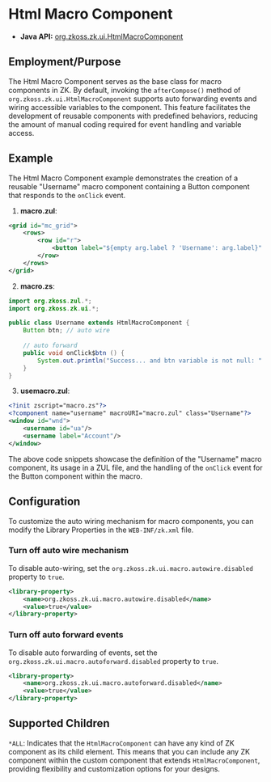 # Html Macro Component

- **Java API:** [org.zkoss.zk.ui.HtmlMacroComponent](https://www.zkoss.org/javadoc/latest/zk/org/zkoss/zk/ui/HtmlMacroComponent.html)

## Employment/Purpose

The Html Macro Component serves as the base class for macro components in ZK. By default, invoking the `afterCompose()` method of `org.zkoss.zk.ui.HtmlMacroComponent` supports auto forwarding events and wiring accessible variables to the component. This feature facilitates the development of reusable components with predefined behaviors, reducing the amount of manual coding required for event handling and variable access.

## Example

The Html Macro Component example demonstrates the creation of a reusable "Username" macro component containing a Button component that responds to the `onClick` event.

1. **macro.zul**:
```xml
<grid id="mc_grid">
	<rows>
		<row id="r">
			<button label="${empty arg.label ? 'Username': arg.label}" id="btn"/>
		</row>
	</rows>
</grid>
```

2. **macro.zs**:
```java
import org.zkoss.zul.*;
import org.zkoss.zk.ui.*;

public class Username extends HtmlMacroComponent {
	Button btn; // auto wire
	
	// auto forward
	public void onClick$btn () {
		System.out.println("Success... and btn variable is not null: " + (btn != null));
	}
}
```

3. **usemacro.zul**:
```xml
<?init zscript="macro.zs"?>
<?component name="username" macroURI="macro.zul" class="Username"?>
<window id="wnd">
	<username id="ua"/>
	<username label="Account"/>
</window>
```

The above code snippets showcase the definition of the "Username" macro component, its usage in a ZUL file, and the handling of the `onClick` event for the Button component within the macro.

## Configuration

To customize the auto wiring mechanism for macro components, you can modify the Library Properties in the `WEB-INF/zk.xml` file.

### Turn off auto wire mechanism
To disable auto-wiring, set the `org.zkoss.zk.ui.macro.autowire.disabled` property to `true`.

```xml
<library-property>
	<name>org.zkoss.zk.ui.macro.autowire.disabled</name>
    <value>true</value>
</library-property>
```

### Turn off auto forward events
To disable auto forwarding of events, set the `org.zkoss.zk.ui.macro.autoforward.disabled` property to `true`.

```xml
<library-property>
	<name>org.zkoss.zk.ui.macro.autoforward.disabled</name>
    <value>true</value>
</library-property>
```

## Supported Children

`*ALL`: Indicates that the `HtmlMacroComponent` can have any kind of ZK component as its child element. This means that you can include any ZK component within the custom component that extends `HtmlMacroComponent`, providing flexibility and customization options for your designs.